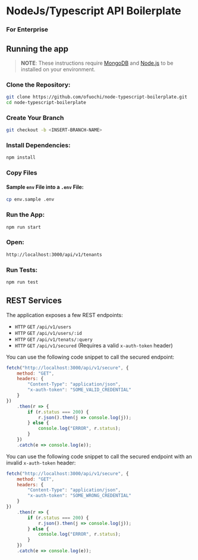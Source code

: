 # NodeJs/Typescript API Boilerplate
### For Enterprise

## Running the app

> **NOTE**: These instructions require [MongoDB](https://docs.mongodb.com/manual/installation/) and [Node.js](https://nodejs.org/en/download/) to be installed on your environment.

### Clone the Repository:

```sh
git clone https://github.com/ofuochi/node-typescript-boilerplate.git
cd node-typescript-boilerplate
```

### Create Your Branch

```sh
git checkout -b <INSERT-BRANCH-NAME>
```

### Install Dependencies:

```sh
npm install
```

### Copy Files
#### Sample `env` File into a `.env` File:

```sh
cp env.sample .env
```

### Run the App:

```sh
npm run start
```

### Open:

```sh
http://localhost:3000/api/v1/tenants
```

### Run Tests:

```sh
npm run test
```

## REST Services

The application exposes a few REST endpoints:

-   `HTTP` `GET` `/api/v1/users`
-   `HTTP` `GET` `/api/v1/users/:id`
-   `HTTP` `GET` `/api/v1/tenats/:query`
-   `HTTP` `GET` `/api/v1/secured` (Requires a valid `x-auth-token` header)

You can use the following code snippet to call the secured endpoint:

```js
fetch("http://localhost:3000/api/v1/secure", {
    method: "GET",
    headers: {
        "Content-Type": "application/json",
        "x-auth-token": "SOME_VALID_CREDENTIAL"
    }
})
    .then(r => {
        if (r.status === 200) {
            r.json().then(j => console.log(j));
        } else {
            console.log("ERROR", r.status);
        }
    })
    .catch(e => console.log(e));
```

You can use the following code snippet to call the secured endpoint with an invalid `x-auth-token` header:

```js
fetch("http://localhost:3000/api/v1/secure", {
    method: "GET",
    headers: {
        "Content-Type": "application/json",
        "x-auth-token": "SOME_WRONG_CREDENTIAL"
    }
})
    .then(r => {
        if (r.status === 200) {
            r.json().then(j => console.log(j));
        } else {
            console.log("ERROR", r.status);
        }
    })
    .catch(e => console.log(e));
```

